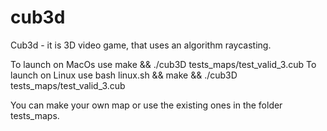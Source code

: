 # cub3d
Cub3d - it is 3D video game, that uses an algorithm raycasting.

To launch on MacOs use
make && ./cub3D tests_maps/test_valid_3.cub
To launch on Linux use
bash linux.sh && make && ./cub3D tests_maps/test_valid_3.cub

You can make your own map or use the existing ones in the folder tests_maps.
